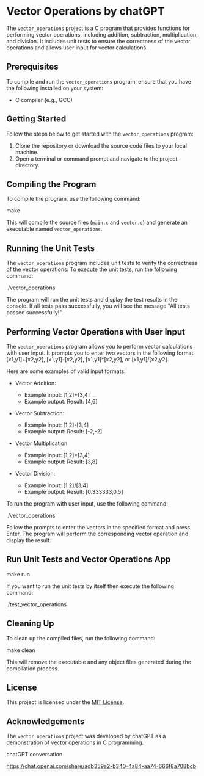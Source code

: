 # Vector Operations by chatGPT

The `vector_operations` project is a C program that provides functions for performing vector operations, including addition, subtraction, multiplication, and division. It includes unit tests to ensure the correctness of the vector operations and allows user input for vector calculations. 

## Prerequisites

To compile and run the `vector_operations` program, ensure that you have the following installed on your system:

- C compiler (e.g., GCC)

## Getting Started

Follow the steps below to get started with the `vector_operations` program:

1. Clone the repository or download the source code files to your local machine.
2. Open a terminal or command prompt and navigate to the project directory.

## Compiling the Program

To compile the program, use the following command:

make



This will compile the source files (`main.c` and `vector.c`) and generate an executable named `vector_operations`.

## Running the Unit Tests

The `vector_operations` program includes unit tests to verify the correctness of the vector operations. To execute the unit tests, run the following command:

./vector_operations

The program will run the unit tests and display the test results in the console. If all tests pass successfully, you will see the message "All tests passed successfully!".

## Performing Vector Operations with User Input

The `vector_operations` program allows you to perform vector calculations with user input. It prompts you to enter two vectors in the following format: [x1,y1]+[x2,y2], [x1,y1]-[x2,y2], [x1,y1]*[x2,y2], or [x1,y1]/[x2,y2].

Here are some examples of valid input formats:

- Vector Addition:
  - Example input: [1,2]+[3,4]
  - Example output: Result: [4,6]

- Vector Subtraction:
  - Example input: [1,2]-[3,4]
  - Example output: Result: [-2,-2]

- Vector Multiplication:
  - Example input: [1,2]*[3,4]
  - Example output: Result: [3,8]

- Vector Division:
  - Example input: [1,2]/[3,4]
  - Example output: Result: [0.333333,0.5]

To run the program with user input, use the following command:

./vector_operations

Follow the prompts to enter the vectors in the specified format and press Enter. The program will perform the corresponding vector operation and display the result.

## Run Unit Tests and Vector Operations App

make run

If you want to run the unit tests by itself then execute the following command:

./test_vector_operations

## Cleaning Up

To clean up the compiled files, run the following command:

make clean

This will remove the executable and any object files generated during the compilation process.

## License

This project is licensed under the [MIT License](LICENSE).

## Acknowledgements

The `vector_operations` project was developed by chatGPT as a demonstration of vector operations in C programming.

chatGPT conversation

https://chat.openai.com/share/adb359a2-b340-4a84-aa74-666f8a708bcb
